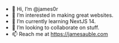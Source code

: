 - 👋 Hi, I’m @james0r
- 👀 I’m interested in making great websites.
- 🌱 I’m currently learning NextJS 14.
- 💞️ I’m looking to collaborate on stuff.
- 📫 Reach me at https://jamesauble.com
